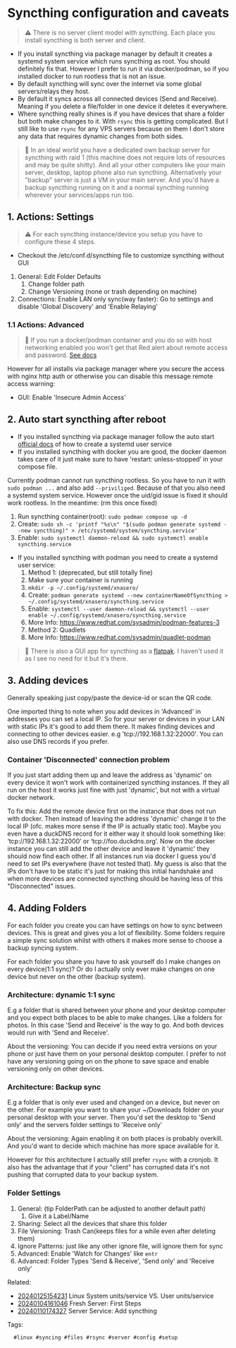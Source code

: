 # Syncthing configuration and caveats

> ⚠️  There is no server client model with syncthing. Each place you install
> syncthing is both server and client.

* If you install syncthing via package manager by default it creates a systemd
  system service which runs syncthing as root. You should definitely fix that.
  However I prefer to run it via docker/podman, so if you installed docker to run
  rootless that is not an issue.
* By default syncthing will sync over the internet via some global servers/relays they
  host.
* By default it syncs across all connected devices (Send and Receive). Meaning
  if you delete a file/folder in one device it deletes it everywhere.
* Where syncthing really shines is if you have devices that share a folder but
  both make changes to it. With `rsync` this is getting complicated. But I
  still like to use `rsync` for any VPS servers because on them I don't store
  any data that requires dynamic changes from both sides.

> 📝 In an ideal world you have a dedicated own backup server for syncthing
> with raid 1 (this machine does not require lots of resources and may be quite
> shitty). And all your other computers like your main server, desktop, laptop
> phone also run syncthing. Alternatively your "backup" server is just a VM in
> your main server. And you'd have a backup syncthing running on it and a
> normal syncthing running wherever your services/apps run too.

## 1. Actions: Settings

> ⚠️ For each syncthing instance/device you setup you have to configure these 4
> steps.

* Checkout the /etc/conf.d/syncthing file to customize syncthing without GUI

1. General: Edit Folder Defaults
    1. Change folder path
    1. Change Versioning (none or trash depending on machine)
1. Connections: Enable LAN only sync(way faster): Go to settings and disable 'Global Discovery' and 'Enable Relaying'

### 1.1 Actions: Advanced

> 🧐 If you run a docker/podman container and you do so with host networking enabled
> you won't get that Red alert about remote access and password. [See docs][syncthing]

However for all installs via package manager where you secure the access with
nginx http auth or otherwise you can disable this message remote access warning:

* GUI: Enable 'Insecure Admin Access'

## 2. Auto start syncthing after reboot

* If you installed syncthing via package manager follow the auto start
  [official docs][docs] of how to create a systemd user service
* If you installed syncthing with docker you are good, the docker daemon takes
  care of it just make sure to have 'restart: unless-stopped’ in your compose
  file.

Currently podman cannot run syncthing rootless. So you have to run it with
`sudo podman ...` and also add `--priviliged`. Because of that you also need a
systemd system service. However once the uid/gid issue is fixed it should work
rootless. In the meantime: (rm this once fixed)

1. Run syncthing container(root): `sudo podman compose up -d`
1. Create: `sudo sh -c 'printf "%s\n" "$(sudo podman generate systemd --new syncthing)" > /etc/systemd/system/syncthing.service'`
1. Enable: `sudo systemctl daemon-reload && sudo systemctl enable syncthing.service`

* If you installed syncthing with podman you need to create a systemd user service:
    1. Method 1: (deprecated, but still totally fine)
    1. Make sure your container is running
    1. `mkdir -p ~/.config/systemd/xnasero/`
    1. Create: `podman generate systemd --new containerNameOfSyncthing > ~/.config/systemd/xnasero/syncthing.service`
    1. Enable: `systemctl --user daemon-reload && systemctl --user enable ~/.config/systemd/xnasero/syncthing.service`
    1. More Info: <https://www.redhat.com/sysadmin/podman-features-3>
    1. Method 2: Quadlets
    1. More Info: <https://www.redhat.com/sysadmin/quadlet-podman>

> 📝 There is also a GUI app for syncthing as a [flatpak]. I haven't used it as
> I see no need for it but it's there.

## 3. Adding devices

Generally speaking just copy/paste the device-id or scan the QR code.

One imported thing to note when you add devices in 'Advanced' in addresses you
can set a local IP. So for your server or devices in your LAN with static IPs
it's good to add them there. It makes finding devices and connecting to other
devices easier. e.g 'tcp://192.168.1.32:22000'. You can also use DNS records if
you prefer.

### Container 'Disconnected' connection problem

If you just start adding them up and leave the address as 'dynamic' on every
device it won't work with containerized syncthing instances. If they all run on
the host it works just fine with just 'dynamic', but not with a virtual docker
network.

To fix this:
Add the remote device first on the instance that does not run with docker. Then
instead of leaving the address 'dynamic' change it to the local IP (ofc. makes
more sense if the IP is actually static too). Maybe you even have a duckDNS
record for it either way it should look something like:
‘tcp://192.168.1.32:22000’ or ‘tcp://foo.duckdns.org’. Now on the docker
instance you can still add the other device and leave it 'dynamic' they should
now find each other. If all instances run via docker I guess you'd need to set
IPs everywhere (have not tested that). My guess is also that the IPs don't have
to be static it's just for making this initial handshake and when more devices
are connected syncthing should be having less of this "Disconnected" issues.

## 4. Adding Folders

For each folder you create you can have settings on how to sync between
devices. This is great and gives you a lot of flexibility. Some folders require
a simple sync solution whilst with others it makes more sense to choose a
backup syncing system.

For each folder you share you have to ask yourself do I make changes on every
device(1:1 sync)? Or do I actually only ever make changes on one device but
never on the other (backup system).

### Architecture: dynamic 1:1 sync

E.g a folder that is shared between your phone and your desktop computer and
you expect both places to be able to make changes. Like a folders for photos.
In this case 'Send and Receive' is the way to go. And both devices would run
with 'Send and Receive'.

About the versioning: You can decide if you need extra versions on your phone
or just have them on your personal desktop computer. I prefer to not have any
versioning going on on the phone to save space and enable versioning only on
other devices.

### Architecture: Backup sync

E.g a folder that is only ever used and changed on a device, but never on the
other. For example you want to share your ~/Downloads folder on your personal
desktop with your server. Then you'd set the desktop to 'Send only' and the
servers folder settings to 'Receive only'

About the versioning: Again enabling it on both places is probably overkill.
And you'd want to  decide which machine has more space available for it.

However for this architecture I actually still prefer `rsync` with a cronjob.
It also has the advantage that if your "client" has corrupted data it's not
pushing that corrupted data to your backup system.

### Folder Settings

1. General: (tip FolderPath can be adjusted to another default path)
   1. Give it a Label/Name
1. Sharing: Select all the devices that share this folder
1. File Versioning: Trash Can(keeps files for a while even after deleting them)
1. Ignore Patterns: just like any other ignore file, will ignore them for sync
1. Advanced: Enable 'Watch for Changes' like `entr`
1. Advanced: Folder Types 'Send & Receive', 'Send only' and 'Receive only'

[docs]: <https://docs.syncthing.net/users/autostart.html#linux>
[syncthing]: <https://github.com/syncthing/syncthing/blob/main/README-Docker.md>
[flatpak]: <https://flathub.org/apps/me.kozec.syncthingtk>

Related:

* [20240125154231](/20240125154231/) Linux System units/service VS. User units/service
* [20240104161046](/20240104161046/) Fresh Server: First Steps
* [20240110174327](/20240110174327/) Server Service: Add syncthing

Tags:

      #linux #syncing #files #rsync #server #config #setup
